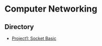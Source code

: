 # Computer Networking

## Directory

* [Project1: Socket Basic](https://github.com/xlabcba/ComputerNetworking/tree/master/project1)
